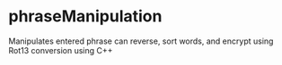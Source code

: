 # phraseManipulation
Manipulates entered phrase can reverse, sort words, and encrypt using Rot13 conversion using C++
